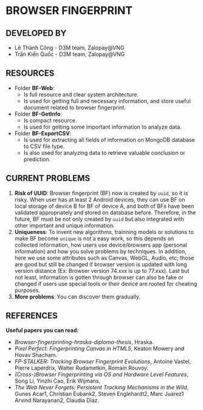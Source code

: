 # BROWSER FINGERPRINT

## DEVELOPED BY

* Lê Thành Công - D3M team, Zalopay@VNG
* Trần Kiến Quốc - D3M team, Zalopay@VNG

## RESOURCES

* Folder **BF-Web**:
    * Is full resource and clear system architecture.
    * Is used for getting full and necessary information, and store useful document related to browser fingerprint.
* Folder **BF-GetInfo**:
    * Is compact resource.
    * Is used for getting some important information to analyze data.
* Folder **BF-ExportCSV**:
    * Is used for extracting all fields of information on MongoDB database to CSV file type.
    * Is also used for analyzing data to retrieve valuable conclusion or prediction.

## CURRENT PROBLEMS

1. **Risk of UUID**: Browser fingerprint (BF) now is created by `uuid`, so it is risky. When user has at least 2 Android devices, they can use BF on local storage of device B for BF of device A, and both of BFs have been validated appropriately and stored on database before. Therefore, in the future, BF must be not only created by `uuid` but also integrated with other important and unique information.
2. **Uniqueness**: To invent new algorithms, trainning models or solutions to make BF become `unique` is not a easy work, so this depends on collected information, how users use device/browsers app (personal information) and how you solve problems by techniques. In addition, here we use some attributes such as Canvas, WebGL, Audio, etc; those are good but still be changed if browser version is updated with long version distance (Ex: Browser version 74.xxx is up to 77.xxx). Last but not least, information is gotten through browser can also be fake or changed if users use special tools or their device are rooted for cheating purposes.
3. **More problems**: You can discover them gradually.

## REFERENCES

**Useful papers you can read:**
* *Browser-fingerprinting-hraska-diploma-thesis*, Hraska.
* *Pixel Perfect: Fingerprinting Canvas in HTML5*, Keaton Mowery and Hovav Shacham.
* *FP-STALKER: Tracking Browser Fingerprint Evolutions*, Antoine Vastel, Pierre Laperdrix, Walter Rudametkin, Romain Rouvoy.
* *(Cross-)Browser Fingerprinting via OS and Hardware Level Features*, Song Li, Yinzhi Cao, Erik Wijmans.
* *The Web Never Forgets: Persistent Tracking Mechanisms in the Wild*, Gunes Acar1, Christian Eubank2, Steven Englehardt2, Marc Juarez1
Arvind Narayanan2, Claudia Diaz.
